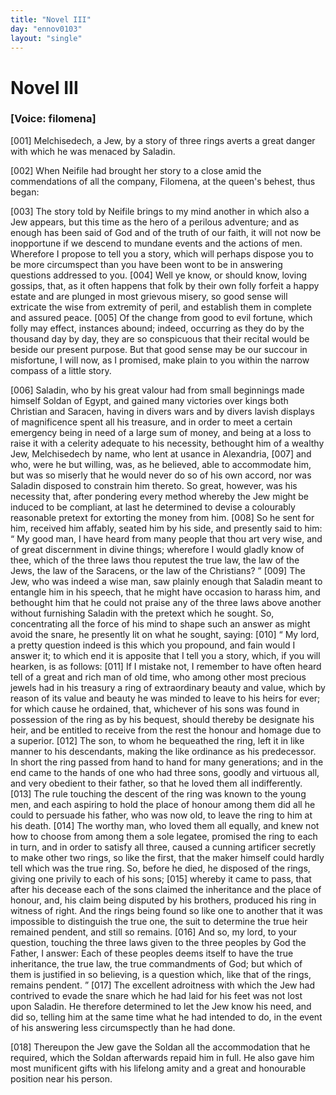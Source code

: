 ```yaml
---
title: "Novel III"
day: "ennov0103"
layout: "single"
---
```

<div id="nov0103" type="novella" who="filomena">
 <h1>
  Novel III
 </h1>
 <argument>
  <p>
   <h3>
    [Voice: filomena]
   </h3>
  </p>
  <p>
   <a name="p01030001">
    [001]
   </a>
   Melchisedech, a Jew, by a story of three rings averts a
	great danger with which he was menaced by Saladin.
  </p>
 </argument>
 <div3 type="commentary" who="author">
  <p>
   <a name="p01030002">
    [002]
   </a>
   When
   Neifile had brought her story to a close amid the
      commendations
      of all the company, Filomena, at the queen's behest, thus
      began:
  </p>
 </div3>
 <div3 type="commentary" who="filomena">
  <p>
   <a name="p01030003">
    [003]
   </a>
   The story told by Neifile brings to my mind another in
      which also a Jew appears, but this time as the hero of a perilous
      adventure; and as enough has been said of God and of the truth of
      our faith, it will not now be inopportune if we descend to mundane
      events and the actions of men. Wherefore I propose to tell you a
      story, which will perhaps dispose you to be more circumspect than
      you have been wont to be in answering questions addressed to you.
   <a name="p01030004">
    [004]
   </a>
   Well ye know, or should know, loving gossips, that, as it often
      happens that folk by their own folly forfeit a happy estate and are
      plunged in most grievous misery, so good sense will extricate the wise
      from extremity of peril, and establish them in complete and assured
      peace.
   <a name="p01030005">
    [005]
   </a>
   Of the change from good to evil fortune, which folly may
      effect, instances abound; indeed, occurring as they do by the thousand
      day by day, they are so conspicuous that their recital would
      be beside our present purpose. But that good sense may be our
      succour in misfortune, I will now, as I promised, make plain to you
      within the narrow compass of a little story.
  </p>
 </div3>
 <p>
  <a name="p01030006">
   [006]
  </a>
  Saladin, who by his great valour had from small beginnings made
      himself Soldan of Egypt, and gained many victories over kings both
      Christian and Saracen, having in divers wars and by divers lavish
      displays of magnificence spent all his treasure, and in order to meet
      a certain emergency being in need of a large sum of money, and
      being at a loss to raise it with a celerity adequate to his necessity,
  bethought him of a wealthy Jew, Melchisedech by name, who lent
      at usance in Alexandria,
  <a name="p01030007">
   [007]
  </a>
  and who, were he but willing, was, as he
      believed, able to accommodate him, but was so miserly that he would
      never do so of his own accord, nor was Saladin disposed to constrain him
      thereto. So great, however, was his necessity that, after pondering
      every method whereby the Jew might be induced to be compliant, at
      last he determined to devise a colourably reasonable pretext for extorting
      the money from him.
  <a name="p01030008">
   [008]
  </a>
  So he sent for him, received him affably,
      seated him by his side, and presently said to him:
  <q direct="unspecified">
   My good man, I
	have heard from many people that thou art very wise, and of great
	discernment in divine things; wherefore I would gladly know of thee,
	which of the three laws thou reputest the true law, the law of the
	Jews, the law of the Saracens, or the law of the Christians?
  </q>
  <a name="p01030009">
   [009]
  </a>
  The Jew,
      who was indeed a wise man, saw plainly enough that Saladin meant
      to entangle him in his speech, that he might have occasion to harass
      him, and bethought him that he could not praise any of the three laws
      above another without furnishing Saladin with the pretext which he
      sought. So, concentrating all the force of his mind to shape such an
      answer as might avoid the snare, he presently lit on what he sought,
      saying:
  <a name="p01030010">
   [010]
  </a>
  <q direct="unspecified">
   My lord, a pretty question indeed is this which you propound,
	and fain would I answer it; to which end it is apposite that
	I tell you a story, which, if you will hearken, is as follows:
   <a name="p01030011">
    [011]
   </a>
   If I
	mistake not, I remember to have often heard tell of a great and rich
	man of old time, who among other most precious jewels had in his
	treasury a ring of extraordinary beauty and value, which by reason
	of its value and beauty he was minded to leave to his heirs for ever;
	for which cause he ordained, that, whichever of his sons was found
	in possession of the ring as by his bequest, should thereby be designate
	his heir, and be entitled to receive from the rest the honour and
	homage due to a superior.
   <a name="p01030012">
    [012]
   </a>
   The son, to whom he bequeathed the
	ring, left it in like manner to his descendants, making the like
	ordinance as his predecessor. In short the ring passed from hand to
	hand for many generations; and in the end came to the hands of
	one who had three sons, goodly and virtuous all, and very obedient
	to their father, so that he loved them all indifferently.
   <a name="p01030013">
    [013]
   </a>
   The rule
	touching the descent of the ring was known to the young men, and
	each aspiring to hold the place of honour among them did all he
	could to persuade his father, who was now old, to leave the ring to
   him at his death.
   <a name="p01030014">
    [014]
   </a>
   The worthy man, who loved them all equally, and
	knew not how to choose from among them a sole legatee, promised
	the ring to each in turn, and in order to satisfy all three, caused a
	cunning artificer secretly to make other two rings, so like the first,
	that the maker himself could hardly tell which was the true ring.
	So, before he died, he disposed of the rings, giving one privily to
	each of his sons;
   <a name="p01030015">
    [015]
   </a>
   whereby it came to pass, that after his decease each
	of the sons claimed the inheritance and the place of honour, and, his
	claim being disputed by his brothers, produced his ring in witness of
	right. And the rings being found so like one to another that it
	was impossible to distinguish the true one, the suit to determine the
	true heir remained pendent, and still so remains.
   <a name="p01030016">
    [016]
   </a>
   And so, my lord,
	to your question, touching the three laws given to the three peoples
	by God the Father, I answer: Each of these peoples deems itself to
	have the true inheritance, the true law, the true commandments of
	God; but which of them is justified in so believing, is a question
	which, like that of the rings, remains pendent.
  </q>
  <a name="p01030017">
   [017]
  </a>
  The excellent
      adroitness with which the Jew had contrived to evade the snare
      which he had laid for his feet was not lost upon Saladin. He therefore
      determined to let the Jew know his need, and did so, telling him
      at the same time what he had intended to do, in the event of his
      answering less circumspectly than he had done.
 </p>
 <p>
  <a name="p01030018">
   [018]
  </a>
  Thereupon the Jew gave the Soldan all the accommodation that
      he required, which the Soldan afterwards repaid him in full. He
      also gave him most munificent gifts with his lifelong amity and a
      great and honourable position near his person.
 </p>
</div>
